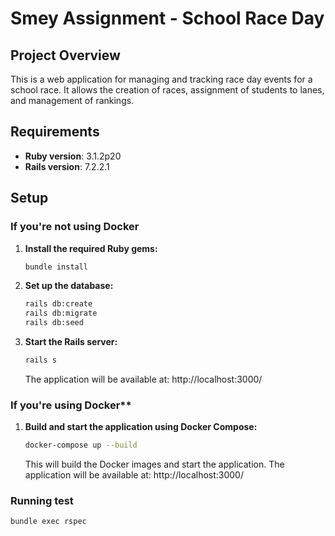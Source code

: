 # Smey Assignment - School Race Day

## Project Overview

This is a web application for managing and tracking race day events for a school race. It allows the creation of races, assignment of students to lanes, and management of rankings.

## Requirements

- **Ruby version**: 3.1.2p20
- **Rails version**: 7.2.2.1

## Setup

### If you're **not using Docker**

1. **Install the required Ruby gems:**

   ```bash
   bundle install
   ```

2. **Set up the database:**

   ```bash
   rails db:create
   rails db:migrate
   rails db:seed
   ```

3. **Start the Rails server:**

    ```bash
   rails s
   ```

   The application will be available at: http://localhost:3000/

### If you're using Docker**

1. **Build and start the application using Docker Compose:**

    ```bash
    docker-compose up --build
    ```

    This will build the Docker images and start the application. The application will be available at: http://localhost:3000/

### Running test

    bundle exec rspec
